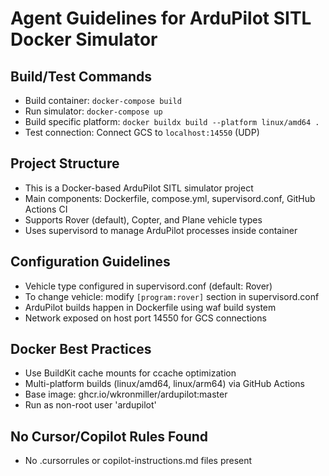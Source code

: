 # Agent Guidelines for ArduPilot SITL Docker Simulator

## Build/Test Commands
- Build container: `docker-compose build`
- Run simulator: `docker-compose up`
- Build specific platform: `docker buildx build --platform linux/amd64 .`
- Test connection: Connect GCS to `localhost:14550` (UDP)

## Project Structure
- This is a Docker-based ArduPilot SITL simulator project
- Main components: Dockerfile, compose.yml, supervisord.conf, GitHub Actions CI
- Supports Rover (default), Copter, and Plane vehicle types
- Uses supervisord to manage ArduPilot processes inside container

## Configuration Guidelines
- Vehicle type configured in supervisord.conf (default: Rover)
- To change vehicle: modify `[program:rover]` section in supervisord.conf
- ArduPilot builds happen in Dockerfile using waf build system
- Network exposed on host port 14550 for GCS connections

## Docker Best Practices
- Use BuildKit cache mounts for ccache optimization
- Multi-platform builds (linux/amd64, linux/arm64) via GitHub Actions
- Base image: ghcr.io/wkronmiller/ardupilot:master
- Run as non-root user 'ardupilot'

## No Cursor/Copilot Rules Found
- No .cursorrules or copilot-instructions.md files present